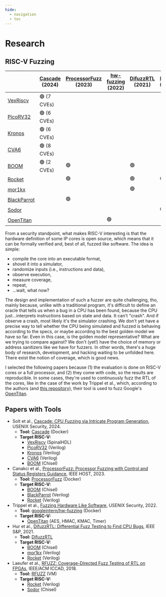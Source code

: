 ```yaml
---
hide:
  - navigation
  - toc
---
```

# Research

## RISC-V Fuzzing

|                                                                                   | [Cascade](https://github.com/cascade-artifacts-designs/cascade-meta) (2024) | [ProcessorFuzz](https://github.com/bu-icsg/ProcessorFuzz) (2023) | [hw-fuzzing](https://github.com/googleinterns/hw-fuzzing) (2022) | [DifuzzRTL](https://github.com/compsec-snu/difuzz-rtl) (2021) | [RFUZZ](https://github.com/ekiwi/rfuzz?tab=readme-ov-file) (2018) |
| --------------------------------------------------------------------------------- | --------------------------------------------------------------------------- | ---------------------------------------------------------------- | ---------------------------------------------------------------- | ------------------------------------------------------------- | ----------------------------------------------------------------- |
| [VexRiscv](https://github.com/SpinalHDL/VexRiscv)                                 | 🟢 (7 CVEs)                                                                 |                                                                  |                                                                  |                                                               |                                                                   |
| [PicoRV32](https://github.com/YosysHQ/picorv32)                                   | 🟢 (6 CVEs)                                                                 |                                                                  |                                                                  |                                                               |                                                                   |
| [Kronos](https://github.com/SonalPinto/kronos/tree/master/rtl/core)               | 🟢 (6 CVEs)                                                                 |                                                                  |                                                                  |                                                               |                                                                   |
| [CVA6](https://github.com/openhwgroup/cva6)                                       | 🟢 (8 CVEs)                                                                 |                                                                  |                                                                  |                                                               |                                                                   |
| [BOOM](https://github.com/riscv-boom/riscv-boom)                                  | 🟢 (2 CVEs)                                                                 | 🟢                                                               |                                                                  | 🟢                                                            |                                                                   |
| [Rocket](https://github.com/chipsalliance/rocket-chip)                            |                                                                             | 🟢                                                               |                                                                  | 🟢                                                            | 🟢                                                                |
| [mor1kx](https://github.com/openrisc/mor1kx)                                      |                                                                             |                                                                  |                                                                  | 🟢                                                            |                                                                   |
| [BlackParrot](https://github.com/black-parrot/black-parrot)                       |                                                                             | 🟢                                                               |                                                                  |                                                               |                                                                   |
| [Sodor](https://github.com/ucb-bar/riscv-sodor)                                   |                                                                             |                                                                  |                                                                  |                                                               | 🟢                                                                |
| [OpenTitan](https://github.com/googleinterns/hw-fuzzing/tree/master/hw/opentitan) |                                                                             |                                                                  | 🟢                                                               |                                                               |                                                                   |

From a security standpoint, what makes RISC-V interesting is that the hardware definition of some IP cores is open source, which means that it can be formally verified and, best of all, fuzzed like software. The idea is simple:

- compile the core into an executable format,
- shovel it into a simulator,
- randomize inputs (i.e., instructions and data),
- observe execution,
- measure coverage,
- repeat,
- ...wait, what now?

The design and implementation of such a fuzzer are quite challenging, tho, mainly because, unlike with a traditional program, it's difficult to define an oracle that tells us when a bug in a CPU has been found, because the CPU just...interprets instructions based on state and data. It can't "crash". And if observe a crash, most likely it's the simulator crashing. We don't yet have a precise way to tell whether the CPU being simulated and fuzzed is behaving according to the specs, or maybe according to the best golden model we have so far. Even in this case, is the golden model representative? What are we trying to compare against? We don't (yet!) have the choice of memory or address sanitizers like we have for fuzzers. In other words, there's a huge body of research, development, and hacking waiting to be unfolded here. There exist the notion of coverage, which is good news.

I selected the following papers because (1) the evaluation is done on RISC-V cores or a full processor, and (2) they come with code, so the results are reproducible. In some cases, they're used to continuously fuzz the RTL of the cores, like in the case of the work by Trippel et al., which, according to the authors (and [this repository](https://github.com/googleinterns/hw-fuzzing)), their tool is used to fuzz Google's [OpenTitan](https://opentitan.org/).
## Papers with Tools

- Solt et al., [Cascade: CPU Fuzzing via Intricate Program Generation](https://comsec.ethz.ch/research/hardware-design-security/cascade-cpu-fuzzing-via-intricate-program-generation/), USENIX Security, 2024.
	- **Tool:** [Cascade](https://github.com/cascade-artifacts-designs/cascade-meta) (Docker)
	- **Target RISC-V:**
		- [VexRiscv](https://github.com/SpinalHDL/VexRiscv) (SpinalHDL)
		- [PicoRV32](https://github.com/YosysHQ/picorv32) (Verilog)
		- [Kronos](https://github.com/SonalPinto/kronos/tree/master/rtl/core) (Verilog)
		- [CVA6](https://github.com/openhwgroup/cva6) (Verilog)
		- [BOOM](https://github.com/riscv-boom/riscv-boom) (Chisel)
- Canakci et al., [ProcessorFuzz: Processor Fuzzing with Control and Status Registers Guidance](https://arxiv.org/pdf/2209.01789), IEEE HOST, 2023.
	- **Tool:** [ProcessorFuzz](https://github.com/bu-icsg/ProcessorFuzz) (Docker)
	- **Target RISC-V:**
		- [BOOM](https://github.com/riscv-boom/riscv-boom) (Chisel)
		- [BlackParrot](https://github.com/black-parrot/black-parrot) (Verilog)
		- [Rocket](https://github.com/chipsalliance/rocket-chip) (Verilog)
- Trippel et al., [Fuzzing Hardware Like Software](https://www.usenix.org/conference/usenixsecurity22/presentation/trippel), USENIX Security, 2022.
	- **Tool:** [googleintern/hw-fuzzing](https://github.com/googleinterns/hw-fuzzing) (Docker)
	- **Target RISC-V:**
		- [OpenTitan](https://github.com/googleinterns/hw-fuzzing/tree/master/hw/opentitan) (AES, HMAC, KMAC, Timer)
- Hur et al., [DifuzzRTL: Differential Fuzz Testing to Find CPU Bugs](https://lifeasageek.github.io/papers/jaewon-difuzzrtl.pdf), IEEE S&P, 2021.
	- **Tool:** [DifuzzRTL](https://github.com/compsec-snu/difuzz-rtl)
	- **Target RISC-V:**
		- [BOOM](https://github.com/riscv-boom/riscv-boom) (Chisel)
		- [mor1kx](https://github.com/openrisc/mor1kx) (Verilog)
		- [Rocket](https://github.com/chipsalliance/rocket-chip) (Verilog)
- Laeufer et al., [RFUZZ: Coverage-Directed Fuzz Testing of RTL on FPGAs](https://people.eecs.berkeley.edu/~ksen/papers/rfuzz.pdf), IEEE/ACM ICCAD, 2018.
	- **Tool:** [RFUZZ](https://github.com/ekiwi/rfuzz?tab=readme-ov-file) (VM)
	- **Target RISC-V:**
		- [Rocket](https://github.com/chipsalliance/rocket-chip) (Verilog)
		- [Sodor](https://github.com/ucb-bar/riscv-sodor) (Chisel)